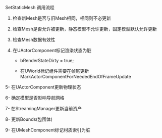 SetStaticMesh 调用流程

1. 检查新Mesh是否与旧Mesh相同，相同则不必更新

2. 检查Mesh是否允许被更新，静态模型不允许更新，固定模型默认允许更新

3. 检查Mesh数据有效性

4. 在UActorComponent标记渲染状态为脏
   
   - bRenderStateDirty = true;
   
   - 在UWorld标记组件需要在帧尾更新MarkActorComponentForNeededEndOfFrameUpdate

5- 在UActorComponent更新物理状态

6- 确定模型是否影响导航网格

7- 在StreamingManager更新当前资产

8- 更新Bounds(包围体)

9- 在UMeshComponent标记材质索引为脏



